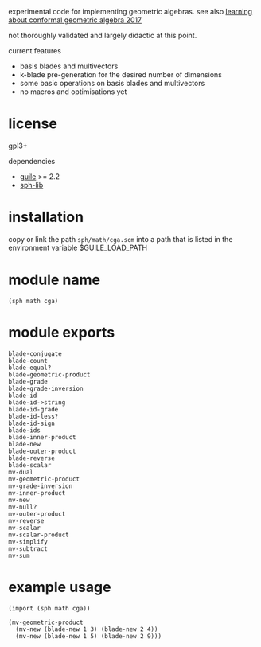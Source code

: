 experimental code for implementing geometric algebras.
see also [learning about conformal geometric algebra 2017](http://sph.mn/c/view/13e)

not thoroughly validated and largely didactic at this point.

current features
* basis blades and multivectors
* k-blade pre-generation for the desired number of dimensions
* some basic operations on basis blades and multivectors
* no macros and optimisations yet

# license
gpl3+

dependencies
* [guile](https://www.gnu.org/software/guile/guile.html) >= 2.2
* [sph-lib](https://github.com/sph-mn/sph-lib)

# installation
copy or link the path ``sph/math/cga.scm`` into a path that is listed in the environment variable $GUILE_LOAD_PATH

# module name
```
(sph math cga)
```

# module exports
```
blade-conjugate
blade-count
blade-equal?
blade-geometric-product
blade-grade
blade-grade-inversion
blade-id
blade-id->string
blade-id-grade
blade-id-less?
blade-id-sign
blade-ids
blade-inner-product
blade-new
blade-outer-product
blade-reverse
blade-scalar
mv-dual
mv-geometric-product
mv-grade-inversion
mv-inner-product
mv-new
mv-null?
mv-outer-product
mv-reverse
mv-scalar
mv-scalar-product
mv-simplify
mv-subtract
mv-sum
```

# example usage
```
(import (sph math cga))

(mv-geometric-product
  (mv-new (blade-new 1 3) (blade-new 2 4))
  (mv-new (blade-new 1 5) (blade-new 2 9)))
```
